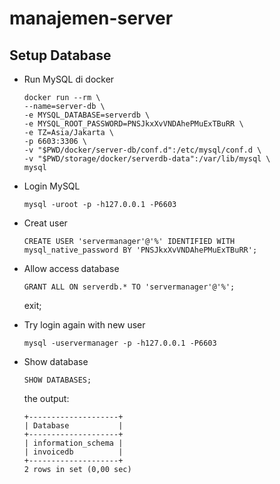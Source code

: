 # manajemen-server

## Setup Database

* Run MySQL di docker
    ```bashpro shell script
  docker run --rm \       
  --name=server-db \
  -e MYSQL_DATABASE=serverdb \
  -e MYSQL_ROOT_PASSWORD=PNSJkxXvVNDAhePMuExTBuRR \
  -e TZ=Asia/Jakarta \
  -p 6603:3306 \
  -v "$PWD/docker/server-db/conf.d":/etc/mysql/conf.d \
  -v "$PWD/storage/docker/serverdb-data":/var/lib/mysql \
  mysql
   ```
  
* Login MySQL
  ```shell
  mysql -uroot -p -h127.0.0.1 -P6603 
  ```
  
* Creat user
  ```mysql
  CREATE USER 'servermanager'@'%' IDENTIFIED WITH mysql_native_password BY 'PNSJkxXvVNDAhePMuExTBuRR';
  ```
  
* Allow access database
  ```mysql
  GRANT ALL ON serverdb.* TO 'servermanager'@'%';
  ```
  exit;


* Try login again with new user
  ```shell
  mysql -uservermanager -p -h127.0.0.1 -P6603 
  ```
  
* Show database
  ```mysql
  SHOW DATABASES; 
  ```
  the output:
  ```shell
  +--------------------+
  | Database           |
  +--------------------+
  | information_schema |
  | invoicedb          |
  +--------------------+
  2 rows in set (0,00 sec) 
  ```